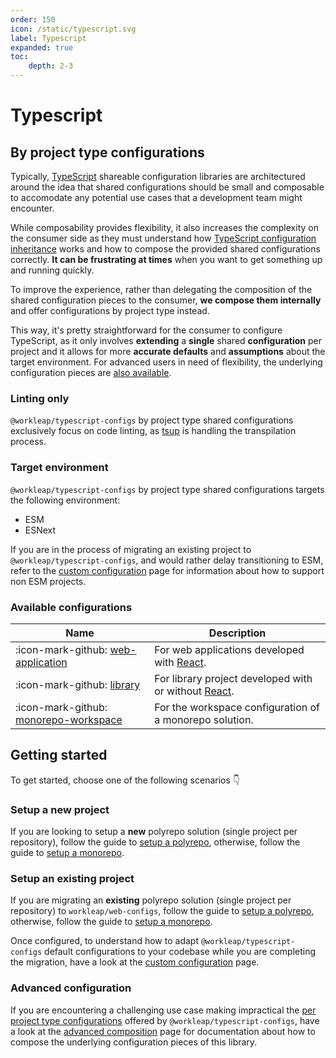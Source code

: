 ```yaml
---
order: 150
icon: /static/typescript.svg
label: Typescript
expanded: true
toc:
    depth: 2-3
---
```


# Typescript

## By project type configurations

Typically, [TypeScript](https://www.typescriptlang.org/) shareable configuration libraries are architectured around the idea that shared configurations should be small and composable to accomodate any potential use cases that a development team might encounter.

While composability provides flexibility, it also increases the complexity on the consumer side as they must understand how [TypeScript configuration inheritance](https://www.typescriptlang.org/tsconfig#extends) works and how to compose the provided shared configurations correctly. **It can be frustrating at times** when you want to get something up and running quickly.

To improve the experience, rather than delegating the composition of the shared configuration pieces to the consumer, **we compose them internally** and offer configurations by project type instead.

This way, it's pretty straightforward for the consumer to configure TypeScript, as it only involves **extending** a **single** shared **configuration** per project and it allows for more **accurate defaults** and **assumptions** about the target environment. For advanced users in need of flexibility, the underlying configuration pieces are [also available](advanced-composition.md).

### Linting only

`@workleap/typescript-configs` by project type shared configurations exclusively focus on code linting, as [tsup](../tsup/default.md) is handling the transpilation process.

### Target environment

`@workleap/typescript-configs` by project type shared configurations targets the following environment:

- ESM
- ESNext

If you are in the process of migrating an existing project to `@workleap/typescript-configs`, and would rather delay transitioning to ESM, refer to the [custom configuration](custom-configuration.md#non-esm-projects) page for information about how to support non ESM projects.

### Available configurations

| Name | Description |
| ---  | --- |
| :icon-mark-github: [web-application](https://github.com/workleap/wl-web-configs/blob/main/packages/typescript-configs/web-application.json) | For web applications developed with [React](https://react.dev/). |
| :icon-mark-github: [library](https://github.com/workleap/wl-web-configs/blob/main/packages/typescript-configs/library.json) | For library project developed with or without [React](https://react.dev/). |
| :icon-mark-github: [monorepo-workspace](https://github.com/workleap/wl-web-configs/blob/main/packages/typescript-configs/monorepo-workspace.json) | For the workspace configuration of a monorepo solution. |

## Getting started

To get started, choose one of the following scenarios :point_down:

### Setup a new project

If you are looking to setup a **new** polyrepo solution (single project per repository), follow the guide to [setup a polyrepo](setup-polyrepo.md), otherwise, follow the guide to [setup a monorepo](setup-monorepo.md).

### Setup an existing project

If you are migrating an **existing** polyrepo solution (single project per repository) to `workleap/web-configs`, follow the guide to [setup a polyrepo](setup-polyrepo.md), otherwise, follow the guide to [setup a monorepo](setup-monorepo.md).

Once configured, to understand how to adapt `@workleap/typescript-configs` default configurations to your codebase while you are completing the migration, have a look at the [custom configuration](custom-configuration.md) page.

### Advanced configuration

If you are encountering a challenging use case making impractical the [per project type configurations](#available-configurations) offered by `@workleap/typescript-configs`, have a look at the [advanced composition](advanced-composition.md) page for documentation about how to compose the underlying configuration pieces of this library.
